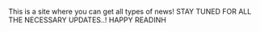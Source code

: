 This is a site where you can get all types of news!
STAY TUNED FOR ALL THE NECESSARY UPDATES..!
HAPPY READINH
